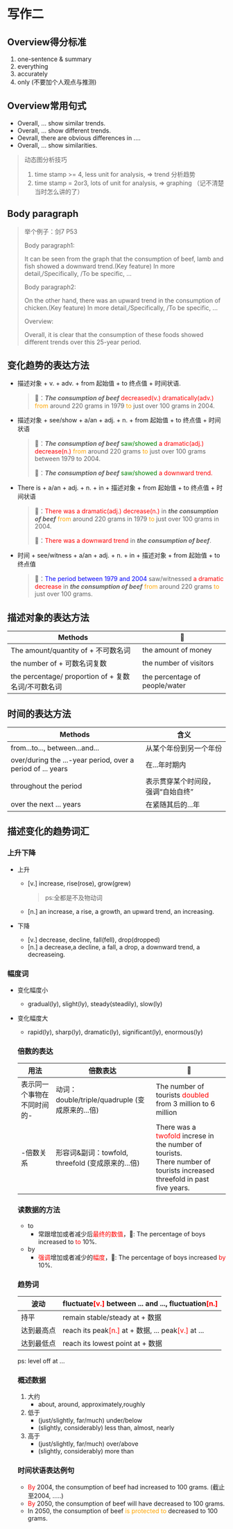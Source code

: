 # 写作二



## Overview得分标准

1. one-sentence & summary
2. everything
3. accurately
4. only (不要加个人观点与推测)

## Overview常用句式

- Overall, ... show similar trends.
- Overall, ... show different trends.
- Oevrall, there are obvious differences in ....
- Overall, ... show similarities.



> 动态图分析技巧
>
> 1. time stamp >= 4, less unit for analysis, => trend 分析趋势
> 2. time stamp = 2or3, lots of unit for analysis, => graphing （记不清楚当时怎么讲的了）



## Body paragraph

> 举个例子：剑7 P53
>
> Body paragraph1: 
>
> It can be seen from the graph that the consumption of beef, lamb and fish showed a downward trend.(Key feature) In more detail,/Specifically, /To be specific, ...
>
> Body paragraph2:
>
> On the other hand, there was an upward trend in the consumption of chicken.(Key feature) In more detail,/Specifically, /To be specific, ...
>
> Overview:
>
> Overall, it is clear that the consumption of these foods showed different trends over this 25-year period.



## 变化趋势的表达方法

- 描述对象 + v. + adv. + from 起始值 + to 终点值 + 时间状语.

  > 🌰：***The consumption of beef*** <font color=red>decreased(v.) dramatically(adv.)</font> <font color=orange>from</font> around 220 grams in 1979 <font color=orange>to</font> just over 100 grams in 2004.

- 描述对象 + see/show + a/an + adj. + n. + from 起始值 + to 终点值 + 时间状语

  > 🌰：***The consumption of beef*** <font color=green>saw/showed</font> <font color=red>a dramatic(adj.) decrease(n.)</font> <font color=orange>from</font> around 220 grams <font color=orange>to</font> just over 100 grams between 1979 to 2004.
  >
  > 🌰：***The consumption of beef*** <font color=green>saw/showed</font> <font color=red>a downward trend.</font>

- There is + a/an + adj. + n. + in + 描述对象 + from 起始值 + to 终点值 + 时间状语

  > 🌰：<font color=red>There was a dramatic(adj.) decrease(n.)</font> in ***the consumption of beef*** <font color=orange>from</font> around 220 grams in 1979 <font color=orange>to</font> just over 100 grams in 2004.
  >
  > 🌰：<font color=red>There was a downward trend</font> in ***the consumption of beef***.

- 时间 + see/witness + a/an + adj. + n. + in + 描述对象 + from 起始值 + to 终点值

  > 🌰：<font color=blue>The period between 1979 and 2004</font> saw/witnessed <font color=red>a dramatic decrease</font> in ***the consumption of beef*** <font color=orange>from</font> around 220 grams <font color=orange>to</font> just over 100 grams.



## 描述对象的表达方法

| Methods                                             | 🌰                              |
| --------------------------------------------------- | ------------------------------ |
| The amount/quantity of + 不可数名词                 | the amount of money            |
| the number of + 可数名词复数                        | the number of visitors         |
| the percentage/ proportion of + 复数名词/不可数名词 | the percentage of people/water |



## 时间的表达方法

| Methods                                                     | 含义                                |
| ----------------------------------------------------------- | ----------------------------------- |
| from...to..., between...and...                              | 从某个年份到另一个年份              |
| over/during the ...-year period, over a period of ... years | 在...年时期内                       |
| throughout the period                                       | 表示贯穿某个时间段， 强调“自始自终” |
| over the next ... years                                     | 在紧随其后的...年                   |

## 描述变化的趋势词汇

### 上升下降

- 上升

  - [v.] increase, rise(rose), grow(grew) 

    >  ps:全都是不及物动词

  - [n.] an increase, a rise, a growth, an upward trend, an increasing.

- 下降

  - [v.] decrease, decline, fall(fell), drop(dropped)
  - [n.] a decrease,a decline, a fall, a drop, a downward trend, a decreaseing.

### 幅度词

- 变化幅度小
  - gradual(ly), slight(ly), steady(steadily), slow(ly)

- 变化幅度大

  - rapid(ly), sharp(ly), dramatic(ly), significant(ly), enormous(ly)

  

  ### 倍数的表达

  | 用法                        | 倍数表达                                          | 🌰                                                            |
  | --------------------------- | ------------------------------------------------- | ------------------------------------------------------------ |
  | 表示同一个事物在不同时间的- | 动词：double/triple/quadruple (变成原来的...倍)   | The number of tourists <font color=red>doubled</font> from 3 million to 6 million |
  | -倍数关系                   | 形容词&副词：towfold, threefold (变成原来的...倍) | There was a <font color=red>twofold</font> increse in the number of tourists.<br />There number of tourists increased threefold in past five years. |

  ### 读数据的方法

  - to
    - 常跟增加或者减少后<font color=red>最终的数值</font>，🌰: The percentage of boys increased to <font color=red>to</font> 10%.
  - by
    - <font color=red>强调</font>增加或者减少的<font color=red>幅度</font>，🌰: The percentage of boys  increased <font color=red>by</font> 10%.

  

  ### 趋势词

  | 波动       | fluctuate<font color=red>[v.]</font> between ... and ..., fluctuation<font color=red>[n.]</font> |
  | ---------- | ------------------------------------------------------------ |
  | 持平       | remain stable/steady at + 数据                               |
  | 达到最高点 | reach its peak<font color=red>[n.]</font> at + 数据, ... peak<font color=red>[v.]</font> at ... |
  | 达到最低点 | reach its lowest point at + 数据                             |

  ps: level off at ...

  

  ### 概述数据

  1. 大约
     - about, around, approximately,roughly
  2. 低于
     - (just/slightly, far/much) under/below
     - (slightly, considerably) less than, almost, nearly
  3. 高于
     - (just/slightly, far/much) over/above
     - (slightly, considerably) more than

  

  ### 时间状语表达例句

  - <font color=red>By</font> 2004, the consumption of beef had increased to 100 grams. (截止至2004, .....)
  - <font color=red>By</font> 2050, the consumption of beef will have decreased to 100 grams.
  - In 2050, the consumption of beef <font color=orange>is protected to</font> decreased to 100 grams.

  

    
